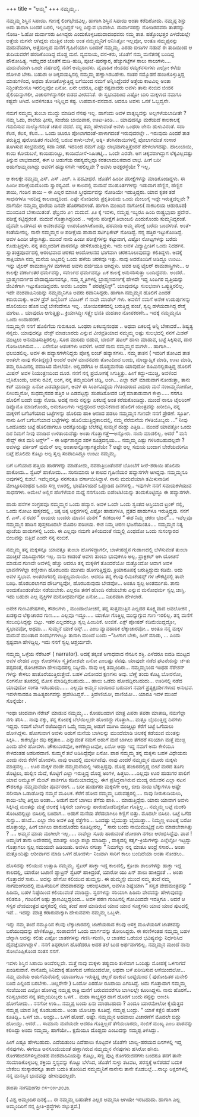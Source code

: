 +++
title = "ಅಮ್ಮ"
+++
ನಮ್ಮಮ್ಮ…

ನಮ್ಮಮ್ಮ ಶಿಸ್ತಿನ ಸಿಪಾಯಿ.   ಗುಣಕ್ಕೆ ಲಿಂಗಭೇದವಿಲ್ಲ. ಹಾಗಾಗಿ  ಶಿಸ್ತಿನ ಸಿಪಾಯಿ ಅಂತಾ ಕರೆದಿರೋದು. ನಮ್ಮಪ್ಪ ಶಿಸ್ತು ಅದು ತಾನಾಗಿ ಬಂದರೆ ಬರಲಿ, ಇಲ್ಲದಿದ್ದರೆ ಇಲ್ಲ ಎನ್ನುವ ಭಾವಜೀವಿ.  ದುರ್ವಾಸರನ್ನು ನೋಡಿರದವರು ತಾತನನ್ನು ನೋಡಿ- ಓಹೋ ದುರ್ವಾಸರು ಹೀಗಿದ್ದರು ಎಂದುಕೊಳ್ಳಬಹುದಾದಂಥವರು ನಮ್ಮ ತಾತ.   ಹತ್ತೊಂಭತ್ತರ ಎಳವೆಯಲ್ಲೇ  ಅತ್ತೆಯ ಮಗನೇ ಆಗಿದ್ದರು ಮುತ್ತಿನ ಚಂಡು ಅಂತ ನಮ್ಮಮ್ಮನಿಗೆ ಅನಿಸಿತ್ತೋ ಇಲ್ಲವೋ,  ಅಂತೂ ನಮ್ಮಪ್ಪನನ್ನು ಮದುವೆಯಾಗಿ, ಅತ್ತೆಯಿಲ್ಲದ ಮನೆಗೆ ಗೃಹಿಣಿಯಾಗಿ ಬಂದಾಕೆ ನಮ್ಮಮ್ಮ.   ಎರಡು ಬೀದಿಗಳ ನಡುವೆ ಈ ತುದಿಯಿಂದ ಆ ತುದಿಯವರೆಗೆ ಹರಡಿಕೊಂಡಿದ್ದ ದೊಡ್ಡ ಮನೆ. ವ್ಯವಸಾಯ, ದನ-ಕರು,  ಜೊತೆಗೆ ನಮ್ಮ ಮನೆತನಕ್ಕೆ ಬಂದಿದ್ದ ಪೌರೋಹಿತ್ಯ.   ಇವೆಲ್ಲದರ ಜೊತೆಗೆ  ಮಡಿ-ಹುಡಿ, ಪೂಜೆ-ಪುರಸ್ಕಾರ,  ಹೆಚ್ಚುಗಟ್ಳೆಗಳ ಸಾಲು ಸಾಲುಗಳು….  ಮದುವೆಯಾಗಿ ಒಂದೇ ವರ್ಷದಲ್ಲಿ  ನನಗೆ ಅಮ್ಮನಾದಳು. ವೈವಾಹಿಕ ಜೀವನದ ರಮ್ಯಕನಸುಗಳು ಎಲ್ಲೋ ಕಳೆದು ಹೋಗಿರ ಬೇಕು. ಬಹುಶಃ ಆ ಚಿಕ್ಕವಯಸ್ಸಿನಲ್ಲಿ ನಮ್ಮಮ್ಮ  ಹಣ್ಣಾಗಿರಬಹೇಕು.  ನಂತರ ನಮ್ಮೊಡನೆ ಹಂಚಿಕೊಳ್ಳುತ್ತಿದ್ದ ಮಾತುಗಳಿಂದ, ಅಥವಾ ತೋಡಿಕೊಳ್ಳುತ್ತಿದ್ದ ಬಗೆಯಿಂದ ನಮಗೆ ಅನ್ನಿಸಿದ್ದೆಂದರೆ ಅತ್ತೆಯ ಕಾಟವಿಲ್ಲ ಅಂತಾ ನಿಶ್ಚಿಂತೆಯೇನೂ ಇರಲಿಲ್ಲವೋ ಏನೋ.   ಏನೇ ಆದರೂ, ಎಷ್ಟೇ ಕಷ್ಟವಾದರು ಅವಳು  ತಾನು ನಂಬಿದ ಜೀವನ ಶೈಲಿಯನ್ನಾಗಲೀ,  ವಿಚಾರಗಳನ್ನಾಗಲೀ ಬಿಡದ ವೀರವನಿತೆ.  ಈ ಸ್ವಭಾವದಿಂದ ಎಷ್ಟೋ ಬಾರಿ ಮಕ್ಕಳಾದ ನಮಗೂ  ಕಷ್ಟವೇ ಆಗಿದೆ. ಅವಳಿಗಂತೂ ಇನ್ನಿಲ್ಲದ ಕಷ್ಟ.  ಉಪವಾಸ-ವನವಾಸ. ಆದರೂ ಅವಳು ಒನಕೆ ಓಬ್ಬವ್ವನೇ.

ನಮಗೆ ನಮ್ಮಮ್ಮ ತುಂಬಾ  ಮುದ್ದು ಮಾಡಿದ ನೆನಪು ಇಲ್ಲ.  ಹಾಗೆಂದು ಅವಳ ವಾತ್ಸಲ್ಯವನ್ನು ಅಲ್ಲಗಳೆಯಲಾದೀತೇ ?  ನಮ್ಮ ಓದು,  ಶಾಲೆಯ ಫೀಸು, ಸಂಜೆಯ ಬಾಯಿಪಾಠ, ಊಟ-ತಿಂಡಿ…. ಯಾವುದನ್ನೂ ಮರೆಯದೆ ಕಾಲಕಾಲಕ್ಕೆ ಗಮನಿಸುವ  ನಾಲ್ಮೊಗನಂತೆ ಚತುರ ವದನೆ.   ನನ್ನ ತಮ್ಮ ಹೇಳುವಂತೆ ಅವಳು ಒಂಥರಾ ಜೇನು ಹುಳುವಿನಂತೆ. ಸದಾ ಕೆಲಸ, ಕೆಲಸ, ಕೆಲಸ….   ಒಂದು ಚೂರೂ ಪೋಲಾಗದಂತೆ-ಪಾಳಾಗದಂತೆ   ಇರುವುದರಲ್ಲೇ .. ಇರುವುದು ಎಂದರೆ ತಾತ ತರುತ್ತಿದ್ದ ಪುರೋಹಿತರ ಗಂಟಿನಲ್ಲಿ ಬರುವ ಕಾಳು-ಬೇಳೆ, ಅಕ್ಕಿ- ತೆಂಗಿನಕಾಯಿಗಳಲ್ಲಿ ಪೋಲಾಗದಂತೆ ಸಂಸಾರ ತೂಗಿಸುವ  ಸಂಭ್ರಮದಲ್ಲಿ ಸದಾ ನಿರತೆ.  ಇದರಿಂದ ನಮಗೆ ಎಷ್ಟು ಲಾಭವಾಗುತ್ತಿತ್ತೆಂದರೆ ಹೇಳಲಾಗದಷ್ಟು.   ಹಾಲುಬಾಯಿ, ಕಾಯಿ ಕೋಡುಬಳೆ, ಕಾಯಿಹುರಿಟ್ಟು,  ಕಾಯಿದೋಸೆ-ಸಿಹಿಚಟ್ನಿ…  ಒಂದೇ ಎರಡೇ.   ಆಗ ಚಿಕ್ಕವರಾಗಿದ್ದಾಗ  ಲೆಕ್ಕವಿಲ್ಲದಷ್ಟು ತಿನ್ನುವ  ಲಾಭವಾದರೆ, ಈಗ ಆ ಅಡುಗೆಯ ರಹಸ್ಯವೆಲ್ಲವೂ ಕರತಲಾಮಲಕವಾದ ಲಾಭ.   ಹೀಗೆ ಬರೀ ಅಡುಗೆಅಮ್ಮನಾಗಿದ್ದು  ಅವಳಿಗೆ ಹವ್ಯಾಸಗಳೇ ಇರಲಿಲ್ಲವೇ ? ಅವಳು ಅನಕ್ಷರಸ್ಥೆಯೇ ?  ಇಲ್ಲ.

ಆ ಕಾಲಕ್ಕೇ ನಮ್ಮಮ್ಮ ಎಸ್‌. ಎಸ್‌ .ಎಲ್‌. ಸಿ ಪದವೀಧರೆ.   ಜೊತೆಗೆ ಹಿಂದೀ ಪರೀಕ್ಷೆಗಳನ್ನು ಮಾಡಿಕೊಂಡಿದ್ದಳು.   ಈ ಹಿಂದೀ ಪರೀಕ್ಷೆಯದೊಂದು ಸ್ವಾರಸ್ಯವಿದೆ.  ಆ ಕಾಲದಲ್ಲಿ ಮದುವೆ ಮುಹೂರ್ತಗಳನ್ನು ಇಡುವಾಗ  ಹೆಣ್ಣಿನ, ಹೆಣ್ಣಿನ ತಾಯಿ, ಗಂಡಿನ ತಾಯಿ – ಈ  ಎಲ್ಲರ ಮಾಸಿಕ ಸ್ತ್ರೀಧರ್ಮವನ್ನು ನೋಡಿಯೇ ಇಡುತ್ತಿದ್ದರು.  ಯಾವ ಕೃತಕ ತಡೆ ಸಾಧನಗಳೂ ಇರದಿದ್ದ ಕಾಲವಾದ್ದರಿಂದ.  ಎಷ್ಟೇ ನೋಡಿದರು ಪ್ರಕೃತಿಯದು ಒಂದು ಮೇಲುಗೈ ಇದ್ದೇ ಇರುತ್ತದಲ್ಲವೇ ?  ಹಾಗೆಯೇ ನಮ್ಮಮ್ಮ  ಧಾರೆಯ ದಿನವೇ ಹೊರಗಾದಳಂತೆ. ಹಾಗಾಗಿ ಮುಂದಿನ ನಾಗೋಲಿ( ನಾಕಬಲಿಯ ಆಡುರೂಪ) ಮುಂದೂಡ ಬೇಕಾಯಿತಂತೆ.  ಫೆಬ್ರವರಿ ೨೧ ಮದುವೆ. ೨೨ ಕ್ಕೆ ಇವಳು, ನಮ್ಮಪ್ಪ ಇಬ್ಬರೂ ಹಿಂದಿ ರಾಷ್ಟ್ರಭಾ಼ಷಾ ಪ್ರವೇಶ.. ಪರೀಕ್ಷೆ ಕಟ್ಟಿದ್ದರಂತೆ.   ಮದುವೆ ಗೊತ್ತಾಗಿದ್ದರಿಂದ .. ಇನ್ನೇನು ಪರೀಕ್ಷೆಗೆ ತಿಲಾಂಜಲಿ  ಎಂದುಕೊಂಡು ಸುಮ್ಮನಿದ್ದರಂತೆ. ದೈವವೇ ಒದಗಿಸಿದ ಈ ಅವಕಾಶವನ್ನು ಉಪಯೋಗಿಸಿಕೊಂಡು,  ಹಠಮಾಡಿ  ಅಮ್ಮ ಪರೀಕ್ಷೆ ಬರೆದು ಬಂದಳಂತೆ.  ಅಂತೆ-ಕಂತೆಯೇನಲ್ಲ.  ನಾನೇ ನಮ್ಮಮ್ಮನ ಆ  ಪರೀಕ್ಷೆಯ ಪಾಸಾದ ಸರ್ಟಿಫಿಕೇಟ್‌ ನೋಡಿದ್ದೆ.  ನನ್ನ ಹತ್ತಿರ ಇಟ್ಟುಕೊಂಡಿದ್ದೆ.  ಅವಳ ಹಿಂದೀ ಚೆನ್ನಾಗಿತ್ತು.  ಮುಂದೆ ನಾನು ಹಿಂದೀ ಪರೀಕ್ಷೆಗಳನ್ನು ಕಟ್ಟುವಾಗ,  ಎಷ್ಟೋ ನೋಟ್ಸಗಳನ್ನು ಬರೆದು ಕೊಡುತ್ತಿದ್ದಳು.  ನನ್ನ ತಮ್ಮಂದರಿಗೆ ಪಾಠವನ್ನೂ ಹೇಳಿಕೊಡುತ್ತಿದ್ದಳು.  ಇದು ಅವಳ ವಿದ್ಯಾಪ್ರೀತಿಗೆ ಒಂದು ನಿದರ್ಶನ.
ಸ್ವಾತಂತ್ರಪೂರ್ವದಲ್ಲಿ ಆರಂಭವಾದ ಚರಕದ ಆಂದೋಲನದ ಭಾಗವಾಗಿ ಚರಕನೂಲುವುದನ್ನು ಕಲಿತಿದ್ದಳು.  ಅದಕ್ಕೆ ಸಾಕ್ಷಿಯಾಗಿ ನಮ್ಮ ಮನೆಯ ಅಟ್ಟದಲ್ಲಿ ಒಂದು ಹಳೆಯ ಚರಕವೂ ಇತ್ತು.  ನಾವು ಅದರೊಂದಿಗೆ ಆಡಿದ್ದೂ ಉಂಟು.  
ಇನ್ನು  ಟೈಲರ್‌ ರಾಮಶಾಸ್ತ್ರಿಗಳ ಮಗಳಾದ ಅವಳು  ದರ್ಜಿಯೂ ಆಗಿದ್ದಳು.  ಅವರ ಅಪ್ಪ ಟೈಲರ್‌ ರಾಮಶಾಸ್ತ್ರಿಗಳು… ಆ ಕಾಲಕ್ಕೇ ವರ್ಣಾಂತರ ಧರ್ಮವನ್ನು, ಸವರ್ಣದ ಧರ್ಮವನ್ನೂ ಏಕ ಕಾಲಕ್ಕೆ ಅನುಸರಿಸುತ್ತಾ ಬಂದಿದ್ದವರು.  ಅಂದರೆ..  ಬ್ರಾಹ್ಮಣವರ್ಣದ ವೇದಾಧ್ಯಯನವನ್ನೂ,    ನಮ್ಮ ಸ್ಮೃತಿಗಳಲ್ಲಿ ಬ್ರಾಹ್ಮಣವರ್ಣಕ್ಕೆ ಹೇಳದೇ ಇದ್ದ   ಸಿಂಪಿಗರ ವೃತ್ತಿಯನ್ನು ಜೀವಿಕೆಗಾಗಿ ಇಟ್ಟುಕೊಂಡಿದ್ದವರು.  ಅವರು ಒಂಥರಾ “ ಪರಫೆಕ್ಷನಿಸ್ಟ್”.  ಯಾವುದನ್ನೂ ಸುಲಭವಾಗಿ ಒಪ್ಪುತ್ತಿರಲಿಲ್ಲ.  ಇದೇ ವಂಶವಾಹಿನಿಯನ್ನು ನಮ್ಮಮ್ಮನಿಗೂ ಅವರು  ರವಾನಿಸಿದ್ದರು.  ಹಾಗಾಗಿ ನಮ್ಮಮ್ಮನ ಹೊಲಿಗೆ ಎಂದರೆ ಕರಾರುವಾಕ್ಕು.  ಅವಳ ಡ್ರೆಸ್‌ ಡಿಸೈನಿಂಗ್‌ ಬೊಟಕ್‌ ಗೆ ನಾವೇ ಮಾಡೆಲ್‌ ಗಳು.   ಅವಳಿಗೆ  ನಮಗೆ ಅನೇಕ ಉಡುಪುಗಳನ್ನು ಹೊಲಿಯಲು  ಹೊಸ ಬಟ್ಟೆ  ಬೇಕೆಂದೇನೂ ಇಲ್ಲ..  ಜೋಯಿಸತನದಲ್ಲಿ ಬರುತ್ತಿದ್ದ ಪಂಚೆ,  ಸ್ವಲ್ಪ ಹಳೆಯದಾಗಿದ್ದ ರೇಶ್ಮೆ ಮಗುಟ…  ಯಾವುದೂ ಆಗುತ್ತಿತ್ತು..  ಕ್ರಿಯಾಸಿದ್ಧಿಃ ಸತ್ತ್ವೇ ಭವತಿ ಮಹತಾಂ  ನೋಪಕರಣೇ… ಇದಕ್ಕೆ ನಮ್ಮಮ್ಮನೂ ಒಂದು ಉದಾಹರಣೆ.   
ನಮ್ಮಮ್ಮನೇ ನನಗೆ  ಹೊಲಿಗೆಯ ಗುರುಕೂಡ.  ಒಂಥರಾ ಏಕಲವ್ಯನಂಥಹ .. ಅಥವಾ ಏಕಲವ್ಯೆ ಅನ್ನಿ ಬೇಕಾದರೆ…  ಶಿಷ್ಯತ್ವ ನನ್ನದು.  ಯಾವುದನ್ನೂ ವೇಸ್ಟ್‌ ಮಾಡಬಾರದು ಎನ್ನುವ ವೀರವ್ರತಿಯಾದ ನಮ್ಮಮ್ಮ  ಅಷ್ಟು ಸುಲಭದಲ್ಲಿ ನನಗೆ  ಮಿಶನ್‌ ಮುಟ್ಟಲು  ಅನುಮತಿಸುತ್ತಿರಲಿಲ್ಲ.   ಸೂಜಿ ಮುರಿದು ಬಿಡುವ,  ಬಾಬಿನ್‌ ಷಟಲ್‌ ಹಾಳು ಮಾಡುವ,  ಬಟ್ಟೆ ಸಿಕ್ಕಿಸುವ, ದಾರ ಗೋಜಲಾಗಿಸುವ….. ಏನೇನೋ ಆತಂಕಗಳು ಅವಳಿಗೆ.  ಆದರೆ ನಾನು ನಮ್ಮಮ್ಮನ ಮಗಳೇ… ಹಾಗಾಗಿ… ಛಲಬಿಡಲಿಲ್ಲ.  ಅವಳ ಈ ಹವ್ಯಾಸಗಳೇನಿದ್ದರು  ಪೋಸ್ಟ ಲಂಚ್  ಹವ್ಯಾಸಗಳು..  ನಮ್ಮ ತಾತನ ( ಇವರಿಗೆ ತೋಟದ ತಾತ ಅಂತಲೇ ನಾವು ಕರೀತಿದ್ದದ್ದು) ಅಂದರೆ ಅವಳ ಮಾವನವರು ತೋಟದಿಂದ ಬಂದು, ಮಾಧ್ಯಾಹ್ನಿಕ  ಮಾಡಿ, ಊಟ ಮಾಡಿ,  ತಮ್ಮ ರೂಮಿನಲ್ಲಿ  ಪವಡಿಸಿದ ಮೇಲೆಯೇ.   ಅಲ್ಲಿವರೆಗೂ  ಆ ದೊಡ್ಡಮನೆಯ ಯಾವುದೋ ರೂಮಿನಲ್ಲಿರುತ್ತಿದ್ದ  ಹೊಲಿಗೆ ಮಿಷನ್‌ ಅವಳ ನಿಯಂತ್ರಣದಿಂದ ದೂರ. ನನಗೆ  ನನ್ನ ಪ್ರಯೋಗಕ್ಕೆ ಸಿಗುತ್ತಿತ್ತು.  ಹೀಗೆ ಕದ್ದು-ಮುಚ್ಚಿ, ಅವಳಿಂದ ಬೈಸಿಕೊಂಡು,  ಅವಳು ರವಿಕೆ, ಲಂಗ,  ನನ್ನ ತಮ್ಮಂದಿರಿಗೆ ಚಡ್ಡಿ, ಅಂಗಿ… ಎಲ್ಲಾ ಕಟ್‌ ಮಾಡುವಾಗ ನೋಡುತ್ತಾ,  ತಾನು ಕಟ್‌ ಮಾಡಿದ್ದು ಏನೋ ಎಡವಟ್ಟಾದಾಗ, ಅವಳ ಈ ಸಿಂಪಿಗವಿದ್ಯೆಯ ಗೆಳತಿಯರಾದ  ಎದುರು ಮನೆ ನಂಜಮ್ಮನೋರೋ, ಲೀಲಮ್ಮನೋ, ಸುಧಮ್ಮನವರ ಹತ್ತಿರ  ಆ ಎಡವಟ್ಟನ್ನು ಸರಿಪಡಿಸೋದರ ಬಗ್ಗೆ ಮಾತಾಡುವಾಗ ಕೇಳ್ತಾ….. ನನಗೂ ಹೊಲಿಗೆ ಬಂದೇ ಬಿಡ್ತು ನೋಡಿ.  ಅದಕ್ಕೆ ನಾನು ನನ್ನನ್ನು ಏಕಲವ್ಯೆ ಅಂತ  ಕರೆದುಕೊಂಡಿದ್ದು.   ಮುಂದೆ ನಾನೂ  ಟೈಲರಿಂಗ್‌ ಡಿಪ್ಲೊಮೊ ಮಾಡಿಕೊಂಡು,  ಅನುಕೂಲಗಳು ಇದ್ದದ್ದರಿಂದ  ಆಧುನಿಕವಾದ ಹೊಲಿಗೆ ಯಂತ್ರವನ್ನು ಖರೀದಿಸಿ,  ನನ್ನ ಮಕ್ಕಳಿಗೆ ಬಗೆಬಗೆಯಾದ ಬಟ್ಟೆಗಳನ್ನು ಹೊಲಿದು ಹಾಕಿ ಆನಂದ ಪಡಲು ನಮ್ಮಮ್ಮನ  ಗುಣವೇ ನನಗೆ  ಪ್ರೇರಣೆ.  ಸ್ಫೂರ್ತಿ.   ನಾನು  ಹೀಗೆ ಬಗೆಬಗೆಯಾದ ಬಟ್ಟೆಗಳನ್ನು ಹೊಲಿಯುತ್ತಿದ್ದಕಾಲದಲ್ಲಿ,   ನಮ್ಮ ನೆರೆಮನೆಯ ಗೆಳತಿಯೊಬ್ಬರು …” ನೀವು ಒಂದೊಂದು ಬಟ್ಟೆ ಹೊಲಿದಾಗಲೂ ಅದಕ್ಕೊಂದಿಷ್ಟು ಬೆಲೆಕಟ್ಟಿ ಸುಮ್ಮನೆ ದುಡ್ಡು ಎತ್ತಿಡಿ… ಮುಂದೆ ಯಾವತ್ತೋ ಒಂದು ದಿನ ನಿಮಗೆ ನೀವು ಮಾಡಿದ ಉಳಿತಾಯವೆಷ್ಟು ಅಂತಾ ಗೊತ್ತಾಗತ್ತೆ—ಅನ್ನೋರು.    ನಾನು ಮಾಡಲಿಲ್ಲ. ಆದರೆ “ ಮನಿ ಸೇವ್ಡ್‌ ಈಸ ಮನಿ ಅರ್ನ್ಡ್‌”   -  ಈ ಅರ್ಥಶಾಸ್ತ್ರದ ಸರಳ ಸೂತ್ರದನ್ವಯ…. ನಮ್ಮಮ್ಮ ಎಷ್ಟು ಗಳಿಸಿರಬಹುದಲ್ಲವೇ ?  ಅವಳನ್ನು  ವರ್ಕಿಂಗ್‌ ವುಮೆನ್‌ ಅಲ್ಲ ಅಂತಾಅನ್ನೋಕ್ಕಾಗತ್ತದೆಯೇ ?   ಅಷ್ಟೇ ಅಲ್ಲ ಸಮಯ ಬಂದಾಗ ಬೇರೆಯವರಿಗೂ ಬಟ್ಟೆ ಹೊಲಿದು ಕೊಟ್ಟು ಅಲ್ಪ ಸ್ವಲ್ಪ ಸಂಪಾದಿಸಿದ್ದೂ ಉಂಟು ನಮ್ಮಮ್ಮ.

ಬಗೆ ಬಗೆಯಾದ ಹತ್ತಿಯ ಹಾರಗಳನ್ನು ಮಾಡೋದು,  ನವರಾತ್ರಿಬಂತೆಂದರೆ ಬೊಂಬೆಗೆ ಸೀರೆ-ಶರಾಯಿ ಹೊಲಿದು ಹಾಕೋದು…  ಸ್ವೆಟರ್‌ ಹಾಕೋದು….   ಸರಿಸುಮಾರು ಆ ಕಾಲದ ಗೃಹಿಣಿಯರ ಹವ್ಯಾಸಗಳೇ ಆಗಿದ್ದವು.  ನಮ್ಮಮ್ಮನೂ ಅವುಗಳಲ್ಲಿ ಕುಶಲೆ.   ಇವೆಲ್ಲವನ್ನೂ ನನಗಂತೂ ವರ್ಗಾಯಿಸಿದ್ದಾಳೆ.  ನಾನು ಮದುವೆಯಾಗಿ ತಮಿಳುನಾಡಿನ ಮೇಟ್ಟೂರಿನಂಥಹ  ಒಂದು ಸಣ್ಣ ಊರಲ್ಲಿ, ಭಾಷೆತಿಳಿಯದೆ ಒದ್ದಾಡಿದ ದಿನಗಳಲ್ಲಿ.. ಇವುಗಳೇ ನನಗೆ  ಸಮಯಕಳೆಯುವ ಸಾಧನಗಳು.  ಅಮೇಲೆ  ಅಲ್ಲಿನ ಹೆಂಗೆಳೆಯರ ಮಧ್ಯೆ ನನಗೊಂದು ಐಡೆಂಟಿಟಿಯನ್ನು ತಂದುಕೊಟ್ಟಿದ್ದೂ ಈ ಹವ್ಯಾಸಗಳೇ.

ಹಾಡು ಹಸೆಗಳ ಸಂಗ್ರಹವೂ  ನಮ್ಮಮ್ಮನ  ಒಂದು ಹವ್ಯಾಸ.  ಅವಳ ಒಂದೇ ಒಂದು ಸ್ವಂತದ ಆಸ್ತಿಯಾದ ಟ್ರಂಕ್‌ ನಲ್ಲಿ,  ಒಂದು ನೋಟು ಪುಸ್ತಕದಲ್ಲಿ , ಚಿಕ್ಕ ಚಿಕ್ಕ ಅಕ್ಷರಗಳಲ್ಲಿ ಎಷ್ಟೋ ಹಾಡುಗಳೂ, ವ್ರತದ ಹಾಡುಗಳೂ ಇರುತ್ತಿದ್ದವು.  ನನಗೆ ಕೆ. ಎಸ್. ನ ರವರ “  ರಾಯರು ಬಂದರು ಮಾವನ ಮನೆಗೆ “  ಕನಕದಾಸರ “ ಈಶ ನಿಮ್ಮ ಚರಣ ಭಜನೆ”….  ಇವೆಲ್ಲವೂ ನಮ್ಮಮ್ಮನ ಹಾಡಿನ ಪುಸ್ತಕದಿಂದಲೇ  ಮೊದಲ ಪರಿಚಯ.   ಈಶ ನಿಮ್ಮ ಚರಣ ಭಜನೆಯಂತೂ…. ನಮ್ಮಮ್ಮನ ನಿತ್ಯ ಪೂಜೆಯ ಹಾಡುಗಳಲ್ಲಿ ಒಂದು.  ಈ ಎಲ್ಲವೂ  ನಮಗೇ ತಿಳಿಯದಂತೆ ನಮ್ಮಲ್ಲಿ  ಎಂಥದೋ ಒಂದು ಸುಸಂಸ್ಕಾರದ ಬೀಜವನ್ನು ಬಿತ್ತಿವೆ ಎಂದೇ ನನ್ನ ನಂಬಿಕೆ.


ನಮ್ಮಮ್ಮ ತನ್ನ ಮಕ್ಕಳನ್ನೂ ಯಾವತ್ತೂ ತುಂಬಾ ಹೊಗಳಿದ್ದಾಗಲೀ,   ಬಾಳೇಹಣ್ಣಿನ ಗುಡಾಣದಲ್ಲಿ ಬೆಳೆಸುವಂತೆ ತುಂಬಾ ಮುಚ್ಚಟೆ ವಹಿಸಿದ್ದಾಗಲೀ  ಇಲ್ಲ.   ನಾನು ಕಂಡಂತೆ ಅವಳು ತುಂಬಾ ಭಾವುಕಳೂ ಅಲ್ಲ.  ಪ್ರಾಕ್ಟಿಕಲ್‌ ಆಗಿ ಯೋಚನೆ ಮಾಡುವ ಗುಣವೇ ಅವಳಲ್ಲಿ ಹೆಚ್ಚು   ಆದರೂ ತನ್ನ ಮಕ್ಕಳಿಗೆ ತೊಂದರೆಯೋ ಮತ್ತೊಂದೋ ಆದಾಗ  ಅವಳ   ಭಾವನೆಗಳೆಲ್ಲಾ ಕಣ್ಣೀರಾಗಿ ಹೊರಬಂದು ಮುಗಿದು ಹೋಗುತ್ತಿದ್ದವು.     ಕ್ರಿಯಾರೂಪಕ್ಕೆ ಬರುತ್ತಿದ್ದುದು ಕಡಿಮೆ.  ಅದು ಅವಳ ಸ್ವಭಾವ.  ಅಂತರಂಗದಲ್ಲಿ ವಾತ್ಸಲ್ಯಮಯಿಯೇ.  ಆದರೂ ತನ್ನ ಕೆಲವು  ಲಿಮಿಟೇಷನ್ಸ್‌ ಗಳ  ಚೌಕಟ್ಟಿನಲ್ಲಿ ತಾನೇ ಬಂಧಿ.  ಹೊರಬರಲಾಗದ ದೌರ್ಬಲ್ಯವೋ,   ಹೊರಬರುವುದು ಬೇಡವೋ… ಅಂತೂ   ಸ್ವಲ್ಪ ಅಂತರ್ಮುಖಿ.  ತಾನು ಅಂದುಕೊಂಡಂತೆಯೇ  ನಡೆಯಬೇಕು. ಎಲ್ಲರೂ ತನಗೆ ಹೊಂದಿ ನಡೆಯಬೇಕು ಎನ್ನುವ ಮನೋಧರ್ಮ ಸ್ವಲ್ಪ ಜಾಸ್ತಿ.  ಇದು ಬಹುಶಃ ಎಲ್ಲ ವ್ಯಕ್ತಿಗಳ ಮನೋಧರ್ಮವೋ ಏನೋ….. ನಿಖರವಾಗಿ ಹೇಳಲಾರೆ.


ಅನೇಕ ಗುಣವಿಶೇಷಗಳು, ಕೌಶಲಗಳು , ಮುಂದಾಲೋಚನೆ,  ತನ್ನ ಸುತ್ತಮುತ್ತಿನ ಎಲ್ಲದರ ಸೂಕ್ಷ್ಮವಾದ ಅವಲೋಕನ , ಖಡಕ್ಕಾದ ಲೆಕ್ಕಾಚಾರದ ಗುಣ…..  ಎಲ್ಲವೂ  ಇದ್ದೂ….. ಯಾಕೋ ಗೊತ್ತಿಲ್ಲ  ಮುನ್ನುಗ್ಗುವ ಗುಣ ಇರಲಿಲ್ಲ.   ತನ್ನ ಮನೆಗೆ ಸಂಬಂಧಿಸಿದ್ದನ್ನು ಬಿಟ್ಟು.  ಇತರ  ಎಲ್ಲದರಲ್ಲೂ ಸ್ವಲ್ಪ  ಹಿಂಜರಿಕೆ. ಅಂಜಿಕೆ.   ಎಕ್ಸ್‌ ಪೋಷರ್‌ ಕಡಿಮೆಯಿದ್ದದ್ದೋ,  ಸ್ವಭಾವವೋ, ಅಥವಾ….  ಸುಮ್ಮನೆ ಯಾಕೆ ರಿಸ್ಕ್…. ಎಂಬ ವ್ಯಾವಹಾರಿಕ ಲೆಕ್ಕಾಚಾರವೋ… ಅಂತೂ  ನನ್ನ ಮಕ್ಕಳ ಮದುವೆ ಮುಂತಾದ ಸಂದರ್ಭಗಳಲ್ಲೂ  ತಾನಾಗಿ ಮುಂದೆ ಬಂದು –“ಹೀಗಾಗ ಬೇಕು,  ಹೀಗೆ ಮಾಡು,  … ಎಂದು ಸ್ಪಷ್ಟವಾಗಿ ಹೇಳಿದ್ದಿಲ್ಲ. ಇದು ನನಗೆ ಸ್ವಲ್ಪ  ಆಶ್ಚರ್ಯವೇ.

ನಮ್ಮಮ್ಮ ಒ‍ಳ್ಳೆಯ ನೆರೇಟರ್‌ ( narrator).   ಅದಕ್ಕೆ ತಕ್ಕಂತೆ  ಅಗಾಧವಾದ ನೆನಪಿನ ಶಕ್ತಿ.  ಎಳೆದರೂ ಐದಡಿ ಮುಟ್ಟದ  ಅವಳ ದೇಹದ ಎಲ್ಲಾ ಕೋಶಗಳೂ ಸ್ಮೃತಿಕೋಶವೇ ಏನೋ ಎಂಬಷ್ಟು ನೆನಪು.    ಯಾವುದೇ  ನಡೆದ ಘಟನೆಯನ್ನು ಚ-ತು ತಪ್ಪದಂತೆ,  ರೋಚಕವಾಗಿ  ಹೇಳುವುದರಲ್ಲಿ ನಿಸ್ಸೀಮೆ.  ನಾವು ಅಕ್ಕ ತಮ್ಮಂದಿರು…  ನಮ್ಮಮ್ಮನಿಂದ  ಇಂಥಹ  ನೆರೇಶನ್‌ ಗಳನ್ನು ಕೇಳಲು ಹಾತೊರೆಯುತ್ತಿರುತ್ತೇವೆ.  ಬಹಳ ವಿನೋದದ ಕ್ಷಣಗಳು ಅವು.  ಬೆಣ್ಣೆ ತಂದು ಕೊಟ್ಟ ಬೋರನೋ, ಲಿಂಗನೋ  ತೂಕದಲ್ಲಿ ಮೋಸ ಮಾಡಿದ್ದಿರಬಹುದು…. ಹಾಲು ಒಡೆದು ಹೋದದ್ದಿರಬಹುದು…  ಊರಿನಲ್ಲಿ ನಡೆದ ಯಾವುದೋ ಸಂಗತಿ ಇರಬಹುದು…… ಎಲ್ಲವೂ  ಅಮ್ಮನ ಬಾಯಿಂದ ಬರುವಾಗ ನಮಗೆ ಪ್ರತ್ಯಕ್ಷದರ್ಶಿಗಳಾದ ಅನುಭವ.   ಇವಳೇನಾದರೂ  ಸಾಹಿತ್ಯರಂಗವನ್ನು ಪ್ರವೇಶಿಸಿದ್ದರೆ…. ತ್ರಿವೇಣಿಯೋ, ವಾಣಿಯೋ… ಯಾರೂ ಇವಳ ಮುಂದೆ ಸೊನ್ನೆಯೇ .


ಇಂಥಾ ಚಂದವಾಗಿ  ನೆರೇಟ್ ಮಾಡುವ ನಮ್ಮಮ್ಮ…. ಕೋಪಬಂದಾಗ ಮಾತ್ರ  ಎಪರಾ ತಪರಾ ಮಾತಾಡಿ,  ನಮಗೆಲ್ಲಾ ನಗು ತರಿಸಿ…  ನಾವು ನಕ್ಕು,  ತನ್ನ ಕೋಪಕ್ಕೆ ಬೆಲೆಯಿಲ್ಲದೇ ಹೋದದ್ದು ಗೊತ್ತಾಗಿ… ಮತ್ತೂ ಬೈಯುತ್ತಿದ್ದ ದಿನಗಳು ಇದ್ದವು.  ನಮಗೆ  ಬೇಸಿಗೆ ರಜೆಯಿದ್ದಾಗ ಒಮ್ಮೆ  ನಮ್ಮಮ್ಮ ಅಡುಗೆ ಮುಗಿಸಿ ಮುಚ್ಚಿಟ್ಟು  ಕೆರೆಗೆ ಬಟ್ಟೆ ಒಗೆಯಲು  ಹೋಗಿದ್ದಳು.  ಹೋಗುವಾಗ ಅವಳು ಅಡುಗೆ ಮನೆಯ ಬಾಗಿಲನ್ನು ಮುಂದೆಮಾಡಿ ಚಿಲಕಕ್ಕೆ ಕಡೆಯುವ ಮಂತನ್ನು  ಸಿಕ್ಕಿಸಿ…  ಕಾಕೇಭ್ಯೋ ದಧಿ ರಕ್ಷತಾಂ…  ಎನ್ನುವಂತೆ  ನಮಗೆ ಅಡುಗೆ ಮನೆ ಬಾಗಿಲು ತೆಗೆದರೆ ಸರಿಯಾಗಿ ಮತ್ತೆ ಮುಚ್ಚಿ ಎಂದು ಹೇಳಿ ಹೋದಳು.   ಚೌಕಾಬಾರವೋ, ಅಣೆಕಲ್ಲಾಟವೋ,  ಏನೋ ಆಡ್ತಾ ಇದ್ದ  ನಮಗೆ ಅದು ಕೇಳಿಯೂ ಕೇಳದಂತಹ ಅಶರೀರವಾಣಿ.  ಸುಮ್ಮನೆ ತಲೆ ಆಡಿಸಿದ್ದೆವೋ ಏನೋ.  ಪಾಪ ನಮ್ಮಮ್ಮ  ತನ್ನ ಮಕ್ಕಳು ಬಹಳ ವಿಧೇಯರು ಎಂದು  ನಂಬಿ ಕೆರೆಗೆ ಹೋದಳು.  ನಾವು ಆಟದಲ್ಲಿ ಮುಳುಗಿದೆವು.  ನಾವು ಎಂದರೆ  ನಮ್ಮಮ್ಮನ  ಮೂರು ಮಕ್ಕಳು ಮಾತ್ರವಲ್ಲ…. ಊರ ಮಕ್ಕಳ ದಂಡೇ ನಮ್ಮಮನೆಯಲ್ಲಿ ಇರುತ್ತಿದ್ದವು.   ದೊಡ್ಡ ಹಜಾರದಲ್ಲಿದ್ದ  ಬೀಟೆ ಮರದ ತೂಗು ತೊಟ್ಟಿಲು,   ಹುಲ್ಲಿನ ಮೆದೆ,  ಕೊಟ್ಟಿಗೆ ಎಲ್ಲಾ ಇರುತ್ತಿದ್ದ ದೊಡ್ಡ ಅಂಗಳ, ಹಿತ್ತಲು…..ಎಲ್ಲವೂ  ಊರ ಹುಡುಗರ ಪಾಲಿಗೆ  ಯಾವ ಅಮ್ಯೂಸ್‌ ಮೆಂಟ್‌ ಪಾರ್ಕಿಗೂ ಕಡಿಮೆಯಾದದ್ದಲ್ಲ.   ಈಗ ಪ್ರಸಿದ್ಧನಾಗಿರುವ ಮಂಡ್ಯ ರಮೇಶನ ಎಲ್ಲಾ ನಟನ ಕೌಶಲಕ್ಕೂ ನಮ್ಮಮನೆಯೇ ಪೂರ್ವರಂಗ.   ..   ಬರೀ ಹುಡುಗರು ಮಕ್ಕಳಿಗೇ ಅಲ್ಲ,  ಬೀದಿ ನಾಯಿ ಬೆಕ್ಕುಗಳೂ ಅಷ್ಟೇ ಸಲೀಸಾಗಿ ಒಡಾಡೋವು ನಮ್ಮನೆ ಮೂಲಕ. ಕೆರೆಗೆ ಹೋದ ನಮ್ಮಮ್ಮ ಬರುವಷ್ಟರಲ್ಲಿ….  ನಾವು ನೀರುಕುಡಿಯಲು,  ಕಾಯಿ-ಬೆಲ್ಲ ತಿನ್ನಲು ಅಂತಾ…  ಅಡುಗೆ ಮನೆ ಬಾಗಿಲು ತೆಗೆದು ಹಾಕಿ…. ಮಾಡುತ್ತಿದ್ದೆವು.  ಯಾರು ಯಾವಾಗ ಅವಳು ಸಿಕ್ಕಿಸಿದ್ದ ಮಂತನ್ನು ಮತ್ತೆ ಚಿಲಕಕ್ಕೆ ಸಿಕ್ಕಿಸದೇ ಬಾಗಿಲನ್ನು ಹಾರುಹೊಡೆದಿದ್ದರೋ ಗೊತ್ತಿಲ್ಲ… ನಮ್ಮಮ್ಮ ಬಟ್ಟೆ ಮಂಕರಿ ಸೊಂಟದಲ್ಲಿಟ್ಟು ಬಿಸಿಲಲ್ಲಿ ಬಂದಾಗ…  ಅಡುಗೆ ಮನೆಯ ತೆರೆದಬಾಗಿಲು ಕಣ್ಣಿಗೆ ಬಿತ್ತು.  ಮೊದಲೇ ಬಿಸಿಲು. ಬಟ್ಟೆ ಒಗೆದ ಸುಸ್ತು… ಹಸಿವೆ… ಎಲ್ಲಾ ಸೇರಿ ಅವಳ  ಪಿತ್ಥ ನೆತ್ತೆಗೇರಿ… ಒಂದಷ್ಟು ಬೈಯುತ್ತಾ ಬೈಯುತ್ತಾ… ನಿಮ್ಮಣ್ಣ ಊಟಕ್ಕೆ ಬರೋ ಹೊತ್ತಾಯ್ತು,  ಹೀಗೆ ಬಾಗಿಲು ಹಾರುಹೊಡೆದು ಕೂತಿದ್ದೀರಲ್ಲ,    “  ಸಾರು ಬಂದು ನಾಯಿಮುಟ್ಟಿದ್ರೆ  ಏನು ಮಾಡಬೇಕಾಗಿತ್ತು ?   ….  ಅಮ್ಮನ ಮಾತು ಮುಗೀಲೇ ಇಲ್ಲ….. ನಾವೆಲ್ಲಾ ಸೂರು ಹಾರುವಂತೆ ಜೋರಾಗಿ ನಗಲು ಆರಂಭಿಸಿದ್ದೆವು.  ಪಾಪ ! ಅಮ್ಮನಿಗೆ  ತಾನು ಆವೇಶದಲ್ಲಿ  ಮಾತನ್ನು ಉಲ್ಟಾ ಪಲ್ಟಾ  ಮಾಡಿದ್ದು , ವಾಕ್ಯದಲ್ಲಿ ಕರ್ತೃ-ಕ್ರಿಯೆಗಳನ್ನು ಎಲ್ಲೆಲ್ಲೋ ಇಟ್ಟದ್ದು ಗೊತ್ತಾಗಲು ಸ್ವಲ್ಪ ಸಮಯವೇ ಹಿಡಿಯಿತು.  ಅವಳೂ ನಗುತ್ತಾ  “ ನಿಮಗೆಲ್ಲಾ ನನ್ನ ಮಾತೂ ಅಂದ್ರೆ ಸಸಾರ… ಅಂತಾ ಮತ್ತೊಂದಿಷ್ಟು ಆಶೀರ್ವಾದ ಮಾಡಿ ಒಳಗೆ ಹೋದಳು-  ನಿಜವಾಗಿ ಸಾರಿಗೆ ಕಾಲು ಬಂದಿದೆಯಾ  ಅಂತಾ ನೋಡಲು..

ಹೊಸದನ್ನು ಕಲಿಯುವ ಉತ್ಸಾಹಿ ನಮ್ಮಮ್ಮ.  ಸ್ವೆಟರ್‌ ಹಾಕ್ತಾ ಇದ್ದ ಕಾಲದಲ್ಲಿ, ಕ್ರೋಶಾ ಶಾಲುಗಳನ್ನು ಹಾಕ್ತಾ ಇದ್ದ ಕಾಲದಲ್ಲಿ,  ಯಾರೋ ಬಟಾಣಿ ಪ್ಯಾಟ್ರನ್‌ ಸ್ವೆಟರ್‌ ಹಾಕಿದ್ರಂತೆ, ಯಾರೋ ಯು ಪಿನ್‌ ಶಾಲು ಹಾಕಿದ್ರಂತೆ … ಅಂತಾ ಗೊತ್ತಾದರೆ ಸಾಕು… ಅದನ್ನು ಹೇಗೋ ಕಲಿಯುವ ಹುಮ್ಮಸ್ಸು.    ಈ ಹುಮ್ಮಸ್ಸೇ ಮುಂದೆ ನಮ್ಮ ತಂದೆ  ನಮ್ಮ ನಾಗಮಂಗಲದಲ್ಲಿ ಮಹಿಳೆಯರಿಗೆ ವೇದಪಾಠವನ್ನು  ಆರಂಭಿಸಿದಾಗ,  ಅವಳೂ  ಶಿಷ್ಯೆಯಾಗಿ “ ಸಸ್ವರ ವೇದಮಂತ್ರವನ್ನು “  ಹಿಡಿದು, ಬಹಳ ನಿಷ್ಠೆಯಿಂದ ಕಲಿಯುವಂತೆ ಮಾಡಿದ್ದು.   ಸ್ವರಗಳನ್ನು ಸರಿಯಾಗಿ ಹಿಡಿದು ವೇದವನ್ನು ಹೇಳುವುದನ್ನು ಕಲಿತರೂ ,  ಗಂಟಲಿಗೆ ಅಷ್ಟು ತ್ರಾಣವಿಲ್ಲದ್ದರಿಂದ… ಅವಳ ಪಠಣ ಗುಂಪಿನಲ್ಲಿ ಗೋವಿಂದವೇ ಇವತ್ತಿಗೂ .  ಆದರೆ  ಆ ಸಸ್ವರ ವೇದಮಂತ್ರದ ಪುಸ್ತಕದಲ್ಲಿ ನಮ್ಮ ತಂದೆ ಪಾಠ ಮಾಡಿರುವ ಯಾವ ಯಾವ ಸೂಕ್ತಗಳು ಯಾವ  ಯಾವ ಪುಟದಲ್ಲಿ ಇವೆ… ಇದನ್ನು ಮಾತ್ರ ಕರಾರುವಾಕ್ಕಾಗಿ ಹೇಳುವವಳು ನಮ್ಮಮ್ಮ ಒಬ್ಬಳೇ.

ಇನ್ನು ನಮ್ಮ ತಂದೆ  ನಮ್ಮೂರಿನ ಕೆಲವು ಲೆಕ್ಕಾಚಾರದಲ್ಲಿ ಜಾಣೆಯರಾದ ಕೆಲವು ಆಸಕ್ತ ಮಹಿಳೆಯರಿಗೆ ಜಾತಕವನ್ನು ಬರೆಯುವುದನ್ನು ಹೇಳಿಕೊಟ್ಟು,  ಸಂಪಾದನೆಗೆ ಒಂದು ಮಾರ್ಗವನ್ನು ತೋರಿಸಿದ್ದರು.   ಈ ಕರಣಿಳಂತಹ ನಮ್ಮಮ್ಮ  ಬಹಳ ಚೆನ್ನಾಗಿ ಅದನ್ನು ಕಲಿತು  ಎಷ್ಟೋ ಜಾತಕಗಳನ್ನು ಗಣಿಸಿ-ಗುಣಿಸಿ,  ಆ ಜಾತಕದ ಒಡೆಯರ ಭವಿಷ್ಯವನ್ನು ನಿರ್ಧರಿಸಿದ ದೈವಜ್ಞೆಯಾಗಿದ್ದಾಳೆ .  ನನಗೆ ತಿಪ್ಪರಲಾಗ ಹೊಡೆದರೂ ಅದರ ತಲೆ ಬುಡ ಅರ್ಥವಾಗಲಿಲ್ಲ.  ನಮ್ಮಮ್ಮನ ಮುಂದೆ ನಾನು  ಸೋಲೊಪ್ಪಿಕೊಂಡ ಸಂತಸ ನನಗೆ.

ಇವಳು ಶಿಸ್ತಿನ ಸಿಪಾಯಿ ಅಂದೆನಲ್ಲವೇ.  ಮತ್ತೆ ನಾವು ಮಕ್ಕಳು ತಪ್ಪುದಾರಿ ತುಳಿದಾಗ ಒಂದಿಷ್ಟು ಮೋಹಕ್ಕೆ ಒಳಗಾಗದೆ ಖಂಡಿಸುವಾಕೆ.  ನಾನೊಮ್ಮೆ ಸಿನಿಮಾಕ್ಕೆ ಹೋಗುವ ಆಸೆಯಿಂದಲೋ, ಅಥವಾ ಬಳೆ ಖರೀದಿಸುವ ಆಸೆಯಿಂದಲೋ…  ನಮ್ಮ ಮನೆಯ ಅಡುಗೆಮನೆಯಲ್ಲಿ ಯಾವಾಗಲೂ ಇರುತ್ತಿದ್ದ ಚಿಲ್ಲರೆ ಹಾಕುವ ಬುಟ್ಟಿಯಿಂದ ( ಪುರೋಹಿತರ ಮನೇಲಿ ಬಂದ ಎಲ್ಲಿಂದ ಬರಬೇಕು…ಚಿಲ್ಲರೇನೇ ) ಒಂದೋ ಎರಡೋ ರೂಪಾಯಿ ಎಗರಿಸಿದ್ದೆ.  ಅದು ಗೊತ್ತಾದಾಗ ನಮ್ಮಮ್ಮ ಸಂಜೆಯಿಂದ  ಎಲ್ಲೋ ಹೋಗಿದ್ದ ನಮ್ಮಪ್ಪ ರಾತ್ರಿ ಮನೆಗೆ ಬರುವವವರೆಗೂ ಬಾಗಿಲಲ್ಲೇ ಕೂರಿಸಿದ್ದಳು.  ನಾನು  ಹೊರಗೆ… ಕಪಿಸ್ವಭಾವದ  ನನ್ನ ತಮ್ಮಂದಿರಿಬ್ಬರು ಒಳಗೆ… ಮಹಾ ಸಾಭ್ಯಸ್ಥರ ಹಾಗೆ ಹೊರಗೆ ಬಂದು ನನ್ನನ್ನು ಅಣಕಿಸಿ ಹೋಗೋದು…  ನನಗೋ ಉರಿ… ನಮ್ಮಪ್ಪ ಬಂದು ಏನು ಮಾಡಬಹುದು ?  ಎಂದೂ ಯಾರಮೇಲೋ ಕೈಯೆತ್ತದ ನಮ್ಮಪ್ಪ ಯಾವ ಶಿಕ್ಷೆ ಕೊಡಬಹುದು..  ಅಂತಾ ಯೋಚಿಸ್ತಾ ಕೂತಿದ್ದೆ. ನಮ್ಮಪ್ಪ ಬಂದ್ರು.  “ ಯಾಕೆ ಕತ್ಲೆಲಿ ಹೊರಗೆ ಕೂತಿದ್ದಿ.. ಒಳಗೆ ಬಾ.. ಅಂದ್ರು…  ಒಳಗೆ ಹೋದೆ.  ಅಷ್ಟೇ. ನಮ್ಮಮ್ಮನ ಅಹವಾಲು  ವಿಚಾರಣೆಗೆ ಮೊದಲೇ ಬಿದ್ದು ಹೋಯ್ತು.   ಆದರೆ…. ಸಾಮಾನು ಮನೆಯದೇ ಆದರೂ ಗೊತ್ತಿಲ್ಲದೆ ತೆಗೆಯಬಾರದು,  ನಂಬಿಕೆ ಮುಖ್ಯ ಎಂಬ ಪಾಠವನ್ನು ಕಲಿಸಿದ್ದು ಅಂದು ನಮ್ಮಮ್ಮ.  ಹಾಗೆಯೇ… ಕ್ಷಮೆಯೂ ದೊಡ್ಡದು ಎಂಬುದನ್ನು ನಮ್ಮಪ್ಪ ತಿಳಿಸಿದ್ದು..

ಹೀಗೆ ಎಷ್ಟೂ ಹೇಳಬಹುದು.   ಎದೆಯತುಂಬ ಎದೆಹಾಲು ಕೊಟ್ಟವಳ ಜೊತೆಗೇ ಬಾಲ್ಯ-ಹರಯದ ದಿನಗಳಲ್ಲಿ ಇದ್ದ ನೆನಪುಗಳು. ಈಗಲೂ ಅನಸೂಯೆಯಂತೆ ಹಣ್ಣಾಗಿರುವ ನಮ್ಮಮ್ಮನ ನೆನಪುಗಳು ಹಸಿರೋ ಹಸಿರು.  ರೋಗರುಜಿನಗಳಿಲ್ಲದಂತಹ ವಂಶವಾಹಿನಿಯನ್ನು ಕೊಟ್ಟು, ಸಣ್ಣ ಪುಟ್ಟ  ರೋಗರುಜಿನಗಳು ಬಂದರೂ  ತನಗೆ ತಾನೇ ಸರಿಮಾಡಿಕೊಳ್ಳಬಲ್ಲ ಶಕ್ತಿಯ ಸ್ತನ್ಯವನ್ನು ಕೊಟ್ಟು ಬೆಳೆಸಿದ,  ಜೊತೆಗೆ  ಸುಳ್ಳು ತಟವಟ, ಪರಸ್ವಕ್ಕೆ ಆಸೆಪಡದೆ ಬದುಕ ಬೇಕೆಂಬ ಸಂಸ್ಕಾರವನ್ನೂ  ತಾವೇ ಬದುಕಿ ತೋರಿಸಿದ ನಮ್ಮಮ್ಮನಿಗೆ ನಾನೇನು ತಾನೇ ಕೊಡಬಲ್ಲೆ….ನಾಲ್ಕು ಅಕ್ಷರಗಳಲ್ಲಿ  ನನ್ನ ಮನಸ್ಸಿನ ಭಾವವನ್ನು ಹೇಳುವುದಲ್ಲದೇ.


ಶಾಂತಾ ನಾಗಮಂಗಲ
೧೪-೦೫-೨೦೨೩


( ವಿಶ್ವ ಅಮ್ಮಂದಿರ ದಿನಕ್ಕೆ….  ಈ ನಮ್ಮಮ್ಮ ಬಹುತೇಕ ಎಲ್ಲರ ಅಮ್ಮನೂ  ಆಗಿಯೇ ಇರಬಹುದು.  ಹಾಗಾಗಿ ಎಲ್ಲ ಅಮ್ಮಂದಿರಿಗೆ ನನ್ನ ಪ್ರೀತಿ-ಶ್ರದ್ಧೆಗಳು ಸಲ್ಲುತ್ತವೆ.)